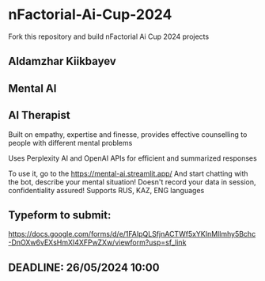 # nFactorial-Ai-Cup-2024
Fork this repository and build nFactorial Ai Cup 2024 projects 

## Aldamzhar Kiikbayev

## Mental AI

## AI Therapist
Built on empathy, expertise and finesse, provides effective counselling to people with different mental problems

Uses Perplexity AI and OpenAI APIs for efficient and summarized responses

To use it, go to the https://mental-ai.streamlit.app/ 
And start chatting with the bot, describe your mental situation! 
Doesn't record your data in session, confidentiality assured!
Supports RUS, KAZ, ENG languages

## Typeform to submit:
https://docs.google.com/forms/d/e/1FAIpQLSfjnACTWf5xYKInMllmhy5Bchc-DnOXw6vEXsHmXI4XFPwZXw/viewform?usp=sf_link

## DEADLINE: 26/05/2024 10:00
